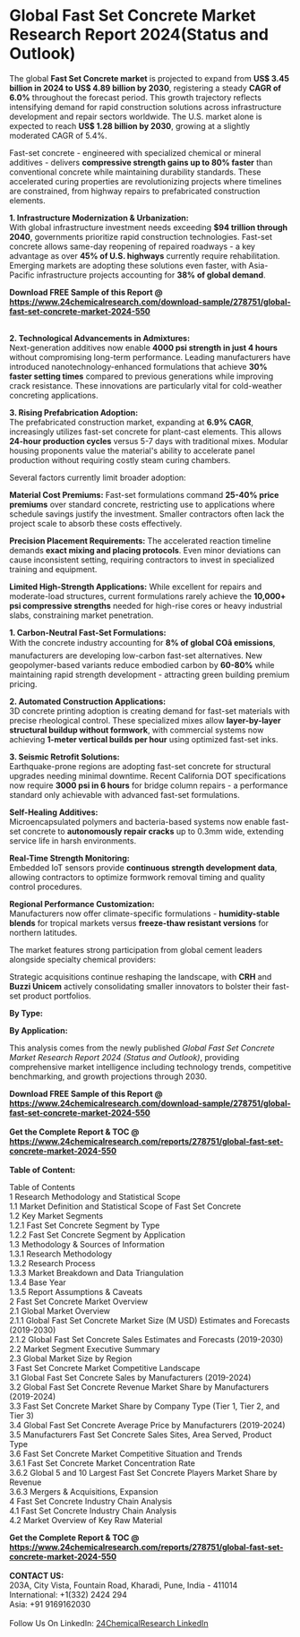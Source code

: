 <h1>Global Fast Set Concrete Market Research Report 2024(Status and Outlook)</h1><p>The global <strong>Fast Set Concrete market</strong> is projected to expand from <strong>US$ 3.45 billion in 2024 to US$ 4.89 billion by 2030</strong>, registering a steady <strong>CAGR of 6.0%</strong> throughout the forecast period. This growth trajectory reflects intensifying demand for rapid construction solutions across infrastructure development and repair sectors worldwide. The U.S. market alone is expected to reach <strong>US$ 1.28 billion by 2030</strong>, growing at a slightly moderated CAGR of 5.4%.</p><p>Fast-set concrete - engineered with specialized chemical or mineral additives - delivers <strong>compressive strength gains up to 80% faster</strong> than conventional concrete while maintaining durability standards. These accelerated curing properties are revolutionizing projects where timelines are constrained, from highway repairs to prefabricated construction elements.</p><p><strong>1. Infrastructure Modernization &amp; Urbanization:</strong><br>
With global infrastructure investment needs exceeding <strong>$94 trillion through 2040</strong>, governments prioritize rapid construction technologies. Fast-set concrete allows same-day reopening of repaired roadways - a key advantage as over <strong>45% of U.S. highways</strong> currently require rehabilitation. Emerging markets are adopting these solutions even faster, with Asia-Pacific infrastructure projects accounting for <strong>38% of global demand</strong>.</p><div><b>Download FREE Sample of this Report @ 
            <a href="https://www.24chemicalresearch.com/download-sample/278751/global-fast-set-concrete-market-2024-550">
            https://www.24chemicalresearch.com/download-sample/278751/global-fast-set-concrete-market-2024-550</a></b></div><br><p><strong>2. Technological Advancements in Admixtures:</strong><br>
Next-generation additives now enable <strong>4000 psi strength in just 4 hours</strong> without compromising long-term performance. Leading manufacturers have introduced nanotechnology-enhanced formulations that achieve <strong>30% faster setting times</strong> compared to previous generations while improving crack resistance. These innovations are particularly vital for cold-weather concreting applications.</p><p><strong>3. Rising Prefabrication Adoption:</strong><br>
The prefabricated construction market, expanding at <strong>6.9% CAGR</strong>, increasingly utilizes fast-set concrete for plant-cast elements. This allows <strong>24-hour production cycles</strong> versus 5-7 days with traditional mixes. Modular housing proponents value the material's ability to accelerate panel production without requiring costly steam curing chambers.</p><p>Several factors currently limit broader adoption:</p><p><strong>Material Cost Premiums:</strong> Fast-set formulations command <strong>25-40% price premiums</strong> over standard concrete, restricting use to applications where schedule savings justify the investment. Smaller contractors often lack the project scale to absorb these costs effectively.</p><p><strong>Precision Placement Requirements:</strong> The accelerated reaction timeline demands <strong>exact mixing and placing protocols</strong>. Even minor deviations can cause inconsistent setting, requiring contractors to invest in specialized training and equipment.</p><p><strong>Limited High-Strength Applications:</strong> While excellent for repairs and moderate-load structures, current formulations rarely achieve the <strong>10,000+ psi compressive strengths</strong> needed for high-rise cores or heavy industrial slabs, constraining market penetration.</p><p><strong>1. Carbon-Neutral Fast-Set Formulations:</strong><br>
With the concrete industry accounting for <strong>8% of global COâ emissions</strong>, manufacturers are developing low-carbon fast-set alternatives. New geopolymer-based variants reduce embodied carbon by <strong>60-80%</strong> while maintaining rapid strength development - attracting green building premium pricing.</p><p><strong>2. Automated Construction Applications:</strong><br>
3D concrete printing adoption is creating demand for fast-set materials with precise rheological control. These specialized mixes allow <strong>layer-by-layer structural buildup without formwork</strong>, with commercial systems now achieving <strong>1-meter vertical builds per hour</strong> using optimized fast-set inks.</p><p><strong>3. Seismic Retrofit Solutions:</strong><br>
Earthquake-prone regions are adopting fast-set concrete for structural upgrades needing minimal downtime. Recent California DOT specifications now require <strong>3000 psi in 6 hours</strong> for bridge column repairs - a performance standard only achievable with advanced fast-set formulations.</p><p><strong>Self-Healing Additives:</strong><br>
    Microencapsulated polymers and bacteria-based systems now enable fast-set concrete to <strong>autonomously repair cracks</strong> up to 0.3mm wide, extending service life in harsh environments.</p><p><strong>Real-Time Strength Monitoring:</strong><br>
    Embedded IoT sensors provide <strong>continuous strength development data</strong>, allowing contractors to optimize formwork removal timing and quality control procedures.</p><p><strong>Regional Performance Customization:</strong><br>
    Manufacturers now offer climate-specific formulations - <strong>humidity-stable blends</strong> for tropical markets versus <strong>freeze-thaw resistant versions</strong> for northern latitudes.</p><p>The market features strong participation from global cement leaders alongside specialty chemical providers:</p><p>Strategic acquisitions continue reshaping the landscape, with <strong>CRH</strong> and <strong>Buzzi Unicem</strong> actively consolidating smaller innovators to bolster their fast-set product portfolios.</p><p><strong>By Type:</strong></p><p><strong>By Application:</strong></p><p>This analysis comes from the newly published <em>Global Fast Set Concrete Market Research Report 2024 (Status and Outlook)</em>, providing comprehensive market intelligence including technology trends, competitive benchmarking, and growth projections through 2030.</p><div><b>Download FREE Sample of this Report @ 
            <a href="https://www.24chemicalresearch.com/download-sample/278751/global-fast-set-concrete-market-2024-550">
            https://www.24chemicalresearch.com/download-sample/278751/global-fast-set-concrete-market-2024-550</a></b></div><br><div><b>Get the Complete Report & TOC @ 
            <a href="https://www.24chemicalresearch.com/reports/278751/global-fast-set-concrete-market-2024-550">
            https://www.24chemicalresearch.com/reports/278751/global-fast-set-concrete-market-2024-550</a></b></div><br>
            <b>Table of Content:</b><p>Table of Contents<br />
1 Research Methodology and Statistical Scope<br />
1.1 Market Definition and Statistical Scope of Fast Set Concrete<br />
1.2 Key Market Segments<br />
1.2.1 Fast Set Concrete Segment by Type<br />
1.2.2 Fast Set Concrete Segment by Application<br />
1.3 Methodology & Sources of Information<br />
1.3.1 Research Methodology<br />
1.3.2 Research Process<br />
1.3.3 Market Breakdown and Data Triangulation<br />
1.3.4 Base Year<br />
1.3.5 Report Assumptions & Caveats<br />
2 Fast Set Concrete Market Overview<br />
2.1 Global Market Overview<br />
2.1.1 Global Fast Set Concrete Market Size (M USD) Estimates and Forecasts (2019-2030)<br />
2.1.2 Global Fast Set Concrete Sales Estimates and Forecasts (2019-2030)<br />
2.2 Market Segment Executive Summary<br />
2.3 Global Market Size by Region<br />
3 Fast Set Concrete Market Competitive Landscape<br />
3.1 Global Fast Set Concrete Sales by Manufacturers (2019-2024)<br />
3.2 Global Fast Set Concrete Revenue Market Share by Manufacturers (2019-2024)<br />
3.3 Fast Set Concrete Market Share by Company Type (Tier 1, Tier 2, and Tier 3)<br />
3.4 Global Fast Set Concrete Average Price by Manufacturers (2019-2024)<br />
3.5 Manufacturers Fast Set Concrete Sales Sites, Area Served, Product Type<br />
3.6 Fast Set Concrete Market Competitive Situation and Trends<br />
3.6.1 Fast Set Concrete Market Concentration Rate<br />
3.6.2 Global 5 and 10 Largest Fast Set Concrete Players Market Share by Revenue<br />
3.6.3 Mergers & Acquisitions, Expansion<br />
4 Fast Set Concrete Industry Chain Analysis<br />
4.1 Fast Set Concrete Industry Chain Analysis<br />
4.2 Market Overview of Key Raw Material</p><div><b>Get the Complete Report & TOC @ 
            <a href="https://www.24chemicalresearch.com/reports/278751/global-fast-set-concrete-market-2024-550">
            https://www.24chemicalresearch.com/reports/278751/global-fast-set-concrete-market-2024-550</a></b></div><br><b>CONTACT US:</b><br>
            203A, City Vista, Fountain Road, Kharadi, Pune, India - 411014<br>
            International: +1(332) 2424 294<br>
            Asia: +91 9169162030 <br><br>
            Follow Us On LinkedIn: <a href="https://www.linkedin.com/company/24chemicalresearch/">24ChemicalResearch LinkedIn</a>